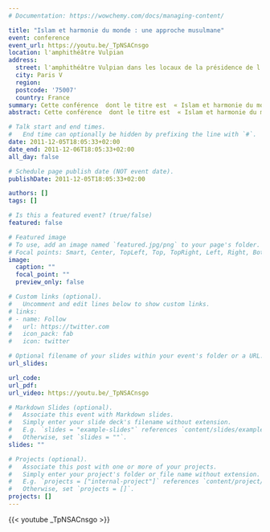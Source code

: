 ```yaml
---
# Documentation: https://wowchemy.com/docs/managing-content/

title: "Islam et harmonie du monde : une approche musulmane"
event: conference
event_url: https://youtu.be/_TpNSACnsgo
location: l'amphithéâtre Vulpian 
address:
  street: l'amphithéâtre Vulpian dans les locaux de la présidence de l'université Paris V
  city: Paris V
  region:
  postcode: '75007'
  country: France
summary: Cette conférence  dont le titre est  « Islam et harmonie du monde ;une approche musulmane » a  eu lieu à  l'amphithéâtre Vulpian dans les locaux de la présidence de l'université Paris V 
abstract: Cette conférence  dont le titre est  « Islam et harmonie du monde ;une approche musulmane » a  eu lieu à  l'amphithéâtre Vulpian dans les locaux de la présidence de l'université Paris V au cours du colloque international organisé par l'UIP les 5 et 6 décembre 2011  à Paris et intitulé  ; « Les Racines des Cultures et la Mondialisation. »

# Talk start and end times.
#   End time can optionally be hidden by prefixing the line with `#`.
date: 2011-12-05T18:05:33+02:00
date_end: 2011-12-06T18:05:33+02:00
all_day: false

# Schedule page publish date (NOT event date).
publishDate: 2011-12-05T18:05:33+02:00

authors: []
tags: []

# Is this a featured event? (true/false)
featured: false

# Featured image
# To use, add an image named `featured.jpg/png` to your page's folder. 
# Focal points: Smart, Center, TopLeft, Top, TopRight, Left, Right, BottomLeft, Bottom, BottomRight.
image:
  caption: ""
  focal_point: ""
  preview_only: false

# Custom links (optional).
#   Uncomment and edit lines below to show custom links.
# links:
# - name: Follow
#   url: https://twitter.com
#   icon_pack: fab
#   icon: twitter

# Optional filename of your slides within your event's folder or a URL.
url_slides:

url_code:
url_pdf:
url_video: https://youtu.be/_TpNSACnsgo

# Markdown Slides (optional).
#   Associate this event with Markdown slides.
#   Simply enter your slide deck's filename without extension.
#   E.g. `slides = "example-slides"` references `content/slides/example-slides.md`.
#   Otherwise, set `slides = ""`.
slides: ""

# Projects (optional).
#   Associate this post with one or more of your projects.
#   Simply enter your project's folder or file name without extension.
#   E.g. `projects = ["internal-project"]` references `content/project/deep-learning/index.md`.
#   Otherwise, set `projects = []`.
projects: []
---
```

{{< youtube _TpNSACnsgo >}}
 <style>
   footer p:nth-child(2) {
    font-size: 0.75rem;
    text-align: center;
    display: none;
}
blockquote{
  display: none;
}
 </style>